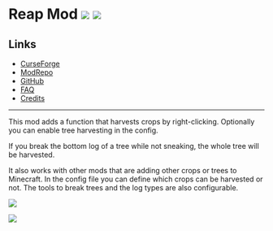 <!-- modrinth_exclude.start -->

# Reap Mod ![](http://cf.way2muchnoise.eu/full_244256_downloads.svg) ![](http://cf.way2muchnoise.eu/versions/244256.svg)

## Links
- [CurseForge](https://www.curseforge.com/minecraft/mc-mods/reap-mod)
- [ModRepo](https://modrepo.de/minecraft/reap/overview)
- [GitHub](https://github.com/henkelmax/reap)
- [FAQ](https://modrepo.de/minecraft/reap/faq)
- [Credits](https://modrepo.de/minecraft/reap/credits)

---

<!-- modrinth_exclude.end -->

This mod adds a function that harvests crops by right-clicking.
Optionally you can enable tree harvesting in the config.

If you break the bottom log of a tree while not sneaking, the whole tree will be harvested.

It also works with other mods that are adding other crops or trees to Minecraft.
In the config file you can define which crops can be harvested or not.
The tools to break trees and the log types are also configurable.

![](https://media1.giphy.com/media/Vi5xSPUMerUk9UaxeD/giphy.gif)

![](https://media1.giphy.com/media/XgXXSl45Zp9YyBq8x5/giphy.gif)

